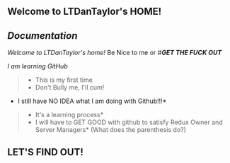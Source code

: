 ## Welcome to LTDanTaylor's HOME!

  ## ***Documentation***

  *Welcome to LTDanTaylor's home!* Be Nice to me or 
  #***GET THE FUCK OUT*** 
  
  *I am learning GitHub*
  > * This is my first time
  > * Don't Bully me, I'll cum!

* I still have NO IDEA what I am doing with Github!!!*
>* It's a learning process*
>* I will have to GET GOOD with github to satisfy Redux Owner and Server Managers*
>(What does the parenthesis do?)
## LET'S FIND OUT!
